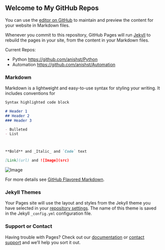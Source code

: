 ## Welcome to My GitHub Repos

You can use the [editor on GitHub](https://github.com/anishst/anishst.github.io/edit/master/index.md) to maintain and preview the content for your website in Markdown files.

Whenever you commit to this repository, GitHub Pages will run [Jekyll](https://jekyllrb.com/) to rebuild the pages in your site, from the content in your Markdown files.

Current Repos:
- Python https://github.com/anishst/Python
- Automation https://github.com/anishst/Automation
### Markdown

Markdown is a lightweight and easy-to-use syntax for styling your writing. It includes conventions for

```markdown
Syntax highlighted code block

# Header 1
## Header 2
### Header 3

- Bulleted
- List



**Bold** and _Italic_ and `Code` text

[Link](url) and ![Image](src)
```
![Image](https://images.unsplash.com/photo-1540270776932-e72e7c2d11cd?ixlib=rb-1.2.1&dpr=1&auto=format&fit=crop&w=416&h=312&q=60)

For more details see [GitHub Flavored Markdown](https://guides.github.com/features/mastering-markdown/).

### Jekyll Themes

Your Pages site will use the layout and styles from the Jekyll theme you have selected in your [repository settings](https://github.com/anishst/anishst.github.io/settings). The name of this theme is saved in the Jekyll `_config.yml` configuration file.

### Support or Contact

Having trouble with Pages? Check out our [documentation](https://help.github.com/categories/github-pages-basics/) or [contact support](https://github.com/contact) and we’ll help you sort it out.
